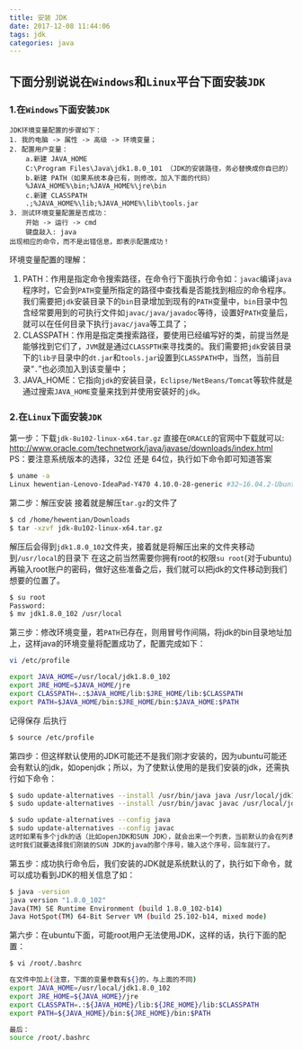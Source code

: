 ```yaml
---
title: 安装 JDK
date: 2017-12-08 11:44:06
tags: jdk
categories: java
---
```

## 下面分别说说在`Windows`和`Linux`平台下面安装`JDK`

### 1.在`Windows`下面安装`JDK`
	JDK环境变量配置的步骤如下：
	1. 我的电脑 -> 属性 -> 高级 -> 环境变量；
	2. 配置用户变量：
		a.新建 JAVA_HOME
		C:\Program Files\Java\jdk1.8.0_101 （JDK的安装路径，务必替换成你自已的）
		b.新建 PATH（如果系统本身已有，则修改，加入下面的代码）
		%JAVA_HOME%\bin;%JAVA_HOME%\jre\bin
		c.新建 CLASSPATH
		.;%JAVA_HOME%\lib;%JAVA_HOME%\lib\tools.jar
	3. 测试环境变量配置是否成功：
		开始 -> 运行 -> cmd
		键盘敲入: java
	出现相应的命令，而不是出错信息，即表示配置成功！
	
环境变量配置的理解：

1. PATH：作用是指定命令搜索路径，在命令行下面执行命令如：`javac`编译`java`程序时，它会到`PATH`变量所指定的路径中查找看是否能找到相应的命令程序。我们需要把`jdk`安装目录下的`bin`目录增加到现有的`PATH`变量中，`bin`目录中包含经常要用到的可执行文件如`javac/java/javadoc`等待，设置好`PATH`变量后，就可以在任何目录下执行`javac/java`等工具了；
2. CLASSPATH：作用是指定类搜索路径，要使用已经编写好的类，前提当然是能够找到它们了，`JVM`就是通过`CLASSPTH`来寻找类的。我们需要把`jdk`安装目录下的`lib子`目录中的`dt.jar`和`tools.jar`设置到`CLASSPATH`中，当然，当前目录“`.`”也必须加入到该变量中；
3. JAVA_HOME：它指向`jdk`的安装目录，`Eclipse/NetBeans/Tomcat`等软件就是通过搜索`JAVA_HOME`变量来找到并使用安装好的`jdk`。

### 2.在`Linux`下面安装`JDK`
第一步：下载`jdk-8u102-linux-x64.tar.gz`
直接在`ORACLE`的官网中下载就可以:
http://www.oracle.com/technetwork/java/javase/downloads/index.html
PS：要注意系统版本的选择，32位 还是 64位，执行如下命令即可知道答案
``` bash
$ uname -a
Linux hewentian-Lenovo-IdeaPad-Y470 4.10.0-28-generic #32~16.04.2-Ubuntu SMP Thu Jul 20 10:19:48 UTC 2017 x86_64 x86_64 x86_64 GNU/Linux
```

第二步：解压安装
接着就是解压`tar.gz`的文件了
``` bash
$ cd /home/hewentian/Downloads
$ tar -xzvf jdk-8u102-linux-x64.tar.gz
```
解压后会得到`jdk1.8.0_102`文件夹，接着就是将解压出来的文件夹移动到`/usr/local`的目录下
在这之前当然需要你拥有root的权限`su root`(对于ubuntu)再输入root账户的密码，做好这些准备之后，我们就可以把jdk的文件移动到我们想要的位置了。
``` bash
$ su root
Password: 
$ mv jdk1.8.0_102 /usr/local
```

第三步：修改环境变量，若`PATH`已存在，则用冒号作间隔，将jdk的bin目录地址加上，这样java的环境变量将配置成功了，配置完成如下：
``` bash
vi /etc/profile 

export JAVA_HOME=/usr/local/jdk1.8.0_102
export JRE_HOME=$JAVA_HOME/jre
export CLASSPATH=.:$JAVA_HOME/lib:$JRE_HOME/lib:$CLASSPATH
export PATH=$JAVA_HOME/bin:$JRE_HOME/bin:$JAVA_HOME:$PATH
```
记得保存 后执行
``` bash 
$ source /etc/profile
```

第四步：但这样默认使用的JDK可能还不是我们刚才安装的，因为ubuntu可能还会有默认的jdk，如openjdk；所以，为了使默认使用的是我们安装的jdk，还需执行如下命令：
``` bash
$ sudo update-alternatives --install /usr/bin/java java /usr/local/jdk1.8.0_102/bin/java 300  
$ sudo update-alternatives --install /usr/bin/javac javac /usr/local/jdk1.8.0_102/bin/javac 300    

$ sudo update-alternatives --config java
$ sudo update-alternatives --config javac
这时如果有多个jdk的话（比如openJDK和SUN JDK），就会出来一个列表，当前默认的会在列表前面有一个"`*`"号，
这时我们就要选择我们刚装的SUN JDK的java的那个序号，输入这个序号，回车就行了。
```
第五步：成功执行命令后，我们安装的JDK就是系统默认的了，执行如下命令，就可以成功看到JDK的相关信息了如：
``` bash
$ java -version　
java version "1.8.0_102"
Java(TM) SE Runtime Environment (build 1.8.0_102-b14)
Java HotSpot(TM) 64-Bit Server VM (build 25.102-b14, mixed mode)
```

第六步：在ubuntu下面，可能root用户无法使用JDK，这样的话，执行下面的配置：
``` bash
$ vi /root/.bashrc

在文件中加上(注意，下面的变量参数有${}的，与上面的不同)
export JAVA_HOME=/usr/local/jdk1.8.0_102
export JRE_HOME=${JAVA_HOME}/jre
export CLASSPATH=.:${JAVA_HOME}/lib:${JRE_HOME}/lib:$CLASSPATH
export PATH=${JAVA_HOME}/bin:${JRE_HOME}/bin:$PATH

最后：
source /root/.bashrc
```
